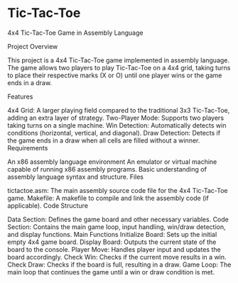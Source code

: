 # Tic-Tac-Toe

4x4 Tic-Tac-Toe Game in Assembly Language

Project Overview

This project is a 4x4 Tic-Tac-Toe game implemented in assembly language. The game allows two players to play Tic-Tac-Toe on a 4x4 grid, taking turns to place their respective marks (X or O) until one player wins or the game ends in a draw.

Features

4x4 Grid: A larger playing field compared to the traditional 3x3 Tic-Tac-Toe, adding an extra layer of strategy.
Two-Player Mode: Supports two players taking turns on a single machine.
Win Detection: Automatically detects win conditions (horizontal, vertical, and diagonal).
Draw Detection: Detects if the game ends in a draw when all cells are filled without a winner.
Requirements

An x86 assembly language environment 
An emulator or virtual machine capable of running x86 assembly programs.
Basic understanding of assembly language syntax and structure.
Files

tictactoe.asm: The main assembly source code file for the 4x4 Tic-Tac-Toe game.
Makefile: A makefile to compile and link the assembly code (if applicable).
Code Structure

Data Section: Defines the game board and other necessary variables.
Code Section: Contains the main game loop, input handling, win/draw detection, and display functions.
Main Functions
Initialize Board: Sets up the initial empty 4x4 game board.
Display Board: Outputs the current state of the board to the console.
Player Move: Handles player input and updates the board accordingly.
Check Win: Checks if the current move results in a win.
Check Draw: Checks if the board is full, resulting in a draw.
Game Loop: The main loop that continues the game until a win or draw condition is met.


